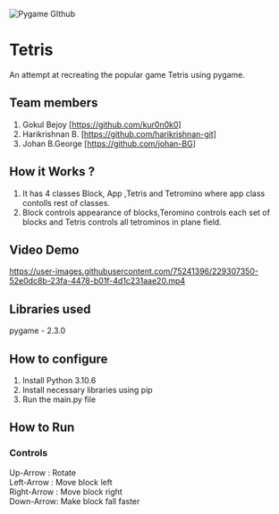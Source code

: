 
![Pygame GIthub](https://user-images.githubusercontent.com/64391274/229285417-80d68655-4282-4a33-87a2-20723c8dfcb0.png)



# Tetris
An attempt at recreating the popular game Tetris using pygame.
## Team members
1. Gokul Bejoy [https://github.com/kur0n0k0]
2. Harikrishnan B. [https://github.com/harikrishnan-git]
3. Johan B.George [https://github.com/johan-BG]
## How it Works ?
1. It has 4 classes Block, App ,Tetris and Tetromino where app class contolls rest of classes. <br>
2. Block controls appearance of blocks,Teromino controls each set of blocks and Tetris controls all tetrominos in plane field. <br>

## Video Demo


https://user-images.githubusercontent.com/75241396/229307350-52e0dc8b-23fa-4478-b01f-4d1c231aae20.mp4


## Libraries used
pygame - 2.3.0
## How to configure
1. Install Python 3.10.6
2. Install necessary libraries using pip
3. Run the main.py file
## How to Run
### Controls
Up-Arrow : Rotate <br>
Left-Arrow : Move block left <br>
Right-Arrow : Move block right <br>
Down-Arrow: Make block fall faster <br>
